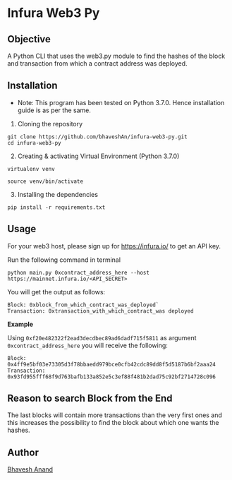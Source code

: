 # Infura Web3 Py

## Objective

A Python CLI that uses the web3.py module to find the hashes of the block and transaction from which a contract address was deployed.

## Installation

* Note: This program has been tested on Python 3.7.0. Hence installation guide is as per the same.

1. Cloning the repository

```
git clone https://github.com/bhaveshAn/infura-web3-py.git
cd infura-web3-py
```

2. Creating & activating Virtual Environment (Python 3.7.0)

```
virtualenv venv

source venv/bin/activate
```

3. Installing the dependencies

```
pip install -r requirements.txt
```

## Usage

For your web3 host, please sign up for https://infura.io/ to get an API key.

Run the following command in terminal

```
python main.py 0xcontract_address_here --host https://mainnet.infura.io/<API_SECRET>
```

You will get the output as follows:

```
Block: 0xblock_from_which_contract_was_deployed`
Transaction: 0xtransaction_with_which_contract_was deployed
```

**Example**

Using `0xf20e482322f2ead3decdbec89ad6dadf715f5811` as argument `0xcontract_address_here` you will receive the following:

```
Block: 0x4ff9e5bf03e73305d3f78bbaedd979bce0cfb42cdc89dd8f5d5187b6bf2aaa24
Transaction: 0x93fd955fff68f9d763bafb133a852e5c3ef88f481b2dad75c92bf2714728c096
```

## Reason to search Block from the End

The last blocks will contain more transactions than the very first ones and this increases the possibility to find the block about which one wants the hashes.

## Author

[Bhavesh Anand](https://bhaveshan.github.io)
